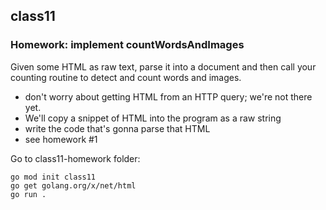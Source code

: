 ## class11

### Homework: implement countWordsAndImages

Given some HTML as raw text, parse it into a document and then call your counting routine to detect and count words and images.

- don't worry about getting HTML from an HTTP query; we're not there yet.
- We'll copy a snippet of HTML into the program as a raw string
- write the code that's gonna parse that HTML
- see homework #1

Go to class11-homework folder:
```
go mod init class11
go get golang.org/x/net/html
go run .  
```